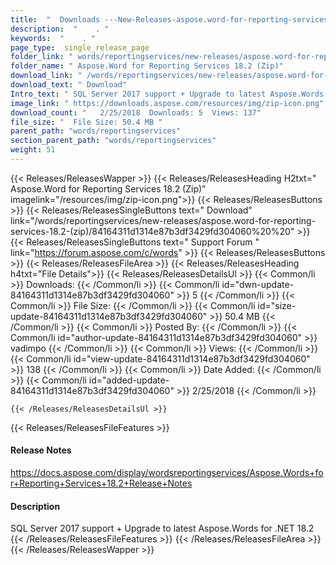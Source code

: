 ```yaml
---
title:  "  Downloads ---New-Releases-aspose.word-for-reporting-services-18.2-(zip) . " 
description:  "    . " 
keywords:  "    . " 
page_type:  single_release_page
folder_link: " words/reportingservices/new-releases/aspose.word-for-reporting-services-18.2-(zip)/"
folder_name: " Aspose.Word for Reporting Services 18.2 (Zip)"
download_link: " /words/reportingservices/new-releases/aspose.word-for-reporting-services-18.2-(zip)/84164311d1314e87b3df3429fd304060"
download_text: " Download"
Intro_text: " SQL Server 2017 support + Upgrade to latest Aspose.Words for .NET 18.2"
image_link: " https://downloads.aspose.com/resources/img/zip-icon.png"
download_count: "   2/25/2018  Downloads: 5  Views: 137"
file_size: "  File Size: 50.4 MB "
parent_path: "words/reportingservices"
section_parent_path: "words/reportingservices"
weight: 51 
---
```


{{< Releases/ReleasesWapper >}}
  {{< Releases/ReleasesHeading H2txt=" Aspose.Word for Reporting Services 18.2 (Zip)" imagelink="/resources/img/zip-icon.png">}}
  {{< Releases/ReleasesButtons >}}
    {{< Releases/ReleasesSingleButtons text=" Download" link="/words/reportingservices/new-releases/aspose.word-for-reporting-services-18.2-(zip)/84164311d1314e87b3df3429fd304060%20%20" >}}
    {{< Releases/ReleasesSingleButtons text=" Support Forum " link="https://forum.aspose.com/c/words" >}}
  {{< Releases/ReleasesButtons >}}
  {{< Releases/ReleasesFileArea >}}
    {{< Releases/ReleasesHeading h4txt="File Details">}}
    {{< Releases/ReleasesDetailsUl >}}
            {{< Common/li  >}} Downloads: {{< /Common/li >}} 
      {{< Common/li id="dwn-update-84164311d1314e87b3df3429fd304060" >}} 5 {{< /Common/li >}} 
      {{< Common/li  >}} File Size: {{< /Common/li >}} 
      {{< Common/li id="size-update-84164311d1314e87b3df3429fd304060" >}} 50.4 MB {{< /Common/li >}} 
      {{< Common/li  >}} Posted By: {{< /Common/li >}} 
      {{< Common/li id="author-update-84164311d1314e87b3df3429fd304060" >}} vadimpo {{< /Common/li >}} 
      {{< Common/li  >}} Views: {{< /Common/li >}} 
      {{< Common/li id="view-update-84164311d1314e87b3df3429fd304060" >}} 138 {{< /Common/li >}} 
      {{< Common/li  >}} Date Added: {{< /Common/li >}} 
      {{< Common/li id="added-update-84164311d1314e87b3df3429fd304060" >}} 2/25/2018 {{< /Common/li >}} 

    {{< /Releases/ReleasesDetailsUl >}}

  {{< Releases/ReleasesFileFeatures >}}
      <h4>Release Notes</h4><div><a href="https://docs.aspose.com/display/wordsreportingservices/Aspose.Words+for+Reporting+Services+18.2+Release+Notes">https://docs.aspose.com/display/wordsreportingservices/Aspose.Words+for+Reporting+Services+18.2+Release+Notes</a></div><h4>Description</h4><div class="HTMLDescription">SQL Server 2017 support + Upgrade to latest Aspose.Words for .NET 18.2</div>
  {{< /Releases/ReleasesFileFeatures >}}
 {{< /Releases/ReleasesFileArea >}}
{{< /Releases/ReleasesWapper >}}


